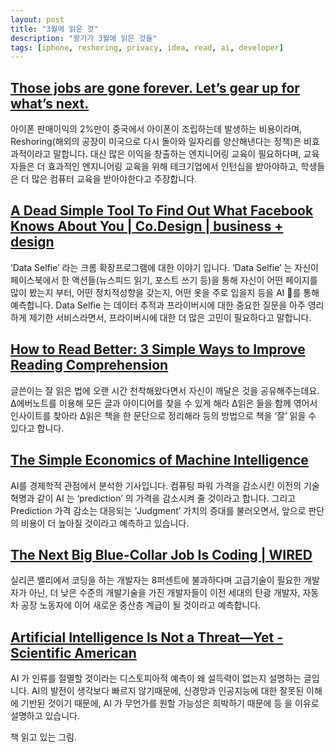 ```yaml
---
layout: post
title: "3월에 읽은 것"
description: "왕기가 3월에 읽은 것들"
tags: [iphone, reshoring, privacy, idea, read, ai, developer]
---
```


## [Those jobs are gone forever. Let’s gear up for what’s next.](https://medium.freecodecamp.com/we-cant-bring-back-the-old-manufacturing-jobs-12214a0ab057#.7gro3obb6)


아이폰 판매이익의 2%만이 중국에서 아이폰이 조립하는데 발생하는 비용이라며, Reshoring(해외의 공장이 미국으로 다시 돌아와 일자리를 양산해낸다는 정책)은 비효과적이라고 말합니다. 대신 많은 이익을 창출하는 엔지니어링 교육이 필요하다며, 교육자들은 더 효과적인 엔지니어링 교육을 위해 테크기업에서 인턴십을 받아야하고, 학생들은 더 많은 컴퓨터 교육을 받아야한다고 주장합니다.

## [A Dead Simple Tool To Find Out What Facebook Knows About You | Co.Design | business + design](https://www.fastcodesign.com/3067874/a-dead-simple-tool-to-find-out-what-facebook-knows-about-you)

‘Data Selfie’ 라는 크롬 확장프로그램에 대한 이야기 입니다. ‘Data Selfie’ 는 자신이 페이스북에서 한 액션들(뉴스피드 읽기, 포스트 쓰기 등)을 통해 자신이 어떤 페이지를 많이 봤는지 부터, 어떤 정치적성향을 갖는지, 어떤 옷을 주로 입을지 등을 AI 를 통해 예측합니다. Data Selfie 는 데이터 추적과 프라이버시에 대한 중요한 질문을 아주 영리하게 제기한 서비스라면서, 프라이버시에 대한 더 많은 고민이 필요하다고 말합니다.

## [How to Read Better: 3 Simple Ways to Improve Reading Comprehension](http://jamesclear.com/reading-comprehension-strategies?utm_source=pocket&utm_medium=email&utm_campaign=pockethits)

글쓴이는 잘 읽은 법에 오랜 시간 천착해왔다면서 자신이 깨달은 것을 공유해주는데요. ∆에버노트를 이용해 모든 글과 아이디어를 찾을 수 있게 해라 ∆읽은 들을 함께 엮어서 인사이트를 찾아라 ∆읽은 책을 한 문단으로 정리해라 등의 방법으로 책을 ‘잘’ 읽을 수 있다고 합니다.

## [The Simple Economics of Machine Intelligence](https://hbr.org/2016/11/the-simple-economics-of-machine-intelligence)

AI를 경제학적 관점에서 분석한 기사입니다. 컴퓨팅 파워 가격을 감소시킨 이전의 기술 혁명과 같이 AI 는 ‘prediction’ 의 가격을 감소시켜 줄 것이라고 합니다. 그리고 Prediction 가격 감소는 대응되는 ‘Judgment’ 가치의 증대를 불러오면서, 앞으로 판단의 비용이 더 높아질 것이라고 예측하고 있습니다.

 ## [The Next Big Blue-Collar Job Is Coding | WIRED](https://www.wired.com/2017/02/programming-is-the-new-blue-collar-job)

실리콘 밸리에서 코딩을 하는 개발자는 8퍼센트에 불과하다며 고급기술이 필요한 개발자가 아닌, 더 낮은 수준의 개발기술을 가진 개발자들이 이전 세대의 탄광 개발자, 자동차 공장 노동자에 이어 새로운 중산층 계급이 될 것이라고 예측합니다.

## [Artificial Intelligence Is Not a Threat—Yet - Scientific American](https://www.scientificamerican.com/article/artificial-intelligence-is-not-a-threat-mdash-yet/?utm_campaign=Machine%2BLearning%2BWeekly&utm_medium=email&utm_source=Machine_Learning_Weekly_16&wt.mc=SA_Twitter-Share)

AI 가 인류를 절멸할 것이라는 디스토피아적 예측이 왜 설득력이 없는지 설명하는 글입니다. AI의 발전이 생각보다 빠르지 않기때문에, 신경망과 인공지능에 대한 잘못된 이해에 기반된 것이기 때문에, AI 가 무언가를 원할 가능성은 희박하기 때문에 등 을 이유로 설명하고 있습니다.


책 읽고 있는 그림.
